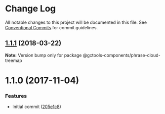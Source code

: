 # Change Log

All notable changes to this project will be documented in this file.
See [Conventional Commits](https://conventionalcommits.org) for commit guidelines.

<a name="1.1.1"></a>
## [1.1.1](https://github.com/gctools-outilsgc/gctools-components/compare/@gctools-components/phrase-cloud-treemap@1.1.0...@gctools-components/phrase-cloud-treemap@1.1.1) (2018-03-22)




**Note:** Version bump only for package @gctools-components/phrase-cloud-treemap

<a name="1.1.0"></a>
# 1.1.0 (2017-11-04)


### Features

* Initial commit ([205e1c8](https://github.com/gctools-outilsgc/gctools-components/commit/205e1c8))
